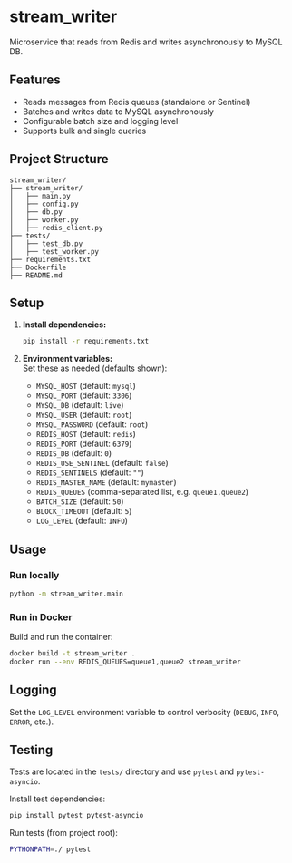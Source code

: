 # stream_writer

Microservice that reads from Redis and writes asynchronously to MySQL DB.

## Features

- Reads messages from Redis queues (standalone or Sentinel)
- Batches and writes data to MySQL asynchronously
- Configurable batch size and logging level
- Supports bulk and single queries

## Project Structure

```
stream_writer/
├── stream_writer/
│   ├── main.py
│   ├── config.py
│   ├── db.py
│   ├── worker.py
│   ├── redis_client.py
├── tests/
│   ├── test_db.py
│   ├── test_worker.py
├── requirements.txt
├── Dockerfile
├── README.md
```

## Setup

1. **Install dependencies:**
   ```sh
   pip install -r requirements.txt
   ```

2. **Environment variables:**  
   Set these as needed (defaults shown):
   - `MYSQL_HOST` (default: `mysql`)
   - `MYSQL_PORT` (default: `3306`)
   - `MYSQL_DB` (default: `live`)
   - `MYSQL_USER` (default: `root`)
   - `MYSQL_PASSWORD` (default: `root`)
   - `REDIS_HOST` (default: `redis`)
   - `REDIS_PORT` (default: `6379`)
   - `REDIS_DB` (default: `0`)
   - `REDIS_USE_SENTINEL` (default: `false`)
   - `REDIS_SENTINELS` (default: `""`)
   - `REDIS_MASTER_NAME` (default: `mymaster`)
   - `REDIS_QUEUES` (comma-separated list, e.g. `queue1,queue2`)
   - `BATCH_SIZE` (default: `50`)
   - `BLOCK_TIMEOUT` (default: `5`)
   - `LOG_LEVEL` (default: `INFO`)

## Usage

### Run locally

```sh
python -m stream_writer.main
```

### Run in Docker

Build and run the container:

```sh
docker build -t stream_writer .
docker run --env REDIS_QUEUES=queue1,queue2 stream_writer
```

## Logging

Set the `LOG_LEVEL` environment variable to control verbosity (`DEBUG`, `INFO`, `ERROR`, etc.).

## Testing

Tests are located in the `tests/` directory and use `pytest` and `pytest-asyncio`.

Install test dependencies:

```sh
pip install pytest pytest-asyncio
```

Run tests (from project root):

```sh
PYTHONPATH=./ pytest